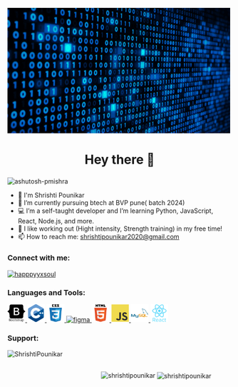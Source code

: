 ![logo](https://github.com/ShrishtiPounikar/Shrishti-Pounikar/blob/main/internet.gif)
<h1 align="center">Hey there 👋</h1>
<h3 align="center"></h3>



<p align="left"> <img src="https://komarev.com/ghpvc/?username=ashutosh-pmishra&label=Profile%20views&color=0e75b6&style=flat" alt="ashutosh-pmishra" /> </p>

- 🚀 I'm Shrishti Pounikar
- 🌱 I’m currently pursuing btech at BVP pune( batch 2024)
- 💻 I’m a self-taught developer and I’m learning Python, JavaScript, React, Node.js, and more.
- 👀 I like working out (Hight intensity, Strength training) in my free time!
- 📫 How to reach me: shrishtipounikar2020@gmail.com
<h3 align="left">Connect with me:</h3>
<p align="left">
<a href="https://instagram.com/happpyyxsoul" target="blank"><img align="center" src="https://raw.githubusercontent.com/rahuldkjain/github-profile-readme-generator/master/src/images/icons/Social/instagram.svg" alt="happpyyxsoul" height="30" width="40" /></a>
</p>

<h3 align="left">Languages and Tools:</h3>
<p align="left"> <a href="https://getbootstrap.com" target="_blank" rel="noreferrer"> <img src="https://raw.githubusercontent.com/devicons/devicon/master/icons/bootstrap/bootstrap-plain-wordmark.svg" alt="bootstrap" width="40" height="40"/> </a> <a href="https://www.w3schools.com/cpp/" target="_blank" rel="noreferrer"> <img src="https://raw.githubusercontent.com/devicons/devicon/master/icons/cplusplus/cplusplus-original.svg" alt="cplusplus" width="40" height="40"/> </a> <a href="https://www.w3schools.com/css/" target="_blank" rel="noreferrer"> <img src="https://raw.githubusercontent.com/devicons/devicon/master/icons/css3/css3-original-wordmark.svg" alt="css3" width="40" height="40"/> </a> <a href="https://www.figma.com/" target="_blank" rel="noreferrer"> <img src="https://www.vectorlogo.zone/logos/figma/figma-icon.svg" alt="figma" width="40" height="40"/> </a> <a href="https://www.w3.org/html/" target="_blank" rel="noreferrer"> <img src="https://raw.githubusercontent.com/devicons/devicon/master/icons/html5/html5-original-wordmark.svg" alt="html5" width="40" height="40"/> </a> <a href="https://developer.mozilla.org/en-US/docs/Web/JavaScript" target="_blank" rel="noreferrer"> <img src="https://raw.githubusercontent.com/devicons/devicon/master/icons/javascript/javascript-original.svg" alt="javascript" width="40" height="40"/> </a> <a href="https://www.mysql.com/" target="_blank" rel="noreferrer"> <img src="https://raw.githubusercontent.com/devicons/devicon/master/icons/mysql/mysql-original-wordmark.svg" alt="mysql" width="40" height="40"/> </a> <a href="https://reactjs.org/" target="_blank" rel="noreferrer"> <img src="https://raw.githubusercontent.com/devicons/devicon/master/icons/react/react-original-wordmark.svg" alt="react" width="40" height="40"/> </a> </p>

<h3 align="left">Support:</h3>
<p><a href="https://www.buymeacoffee.com/ShrishtiPounikar"> <img align="left" src="https://cdn.buymeacoffee.com/buttons/v2/default-yellow.png" height="50" width="210" alt="ShrishtiPounikar" /></a></p><br><br>

<p><img align="left" src="https://github-readme-stats.vercel.app/api/top-langs?username=shrishtipounikar&show_icons=true&locale=en&layout=compact" alt="shrishtipounikar" /></p>

<p>&nbsp;<img align="center" src="https://github-readme-stats.vercel.app/api?username=shrishtipounikar&show_icons=true&locale=en" alt="shrishtipounikar" /></p>
